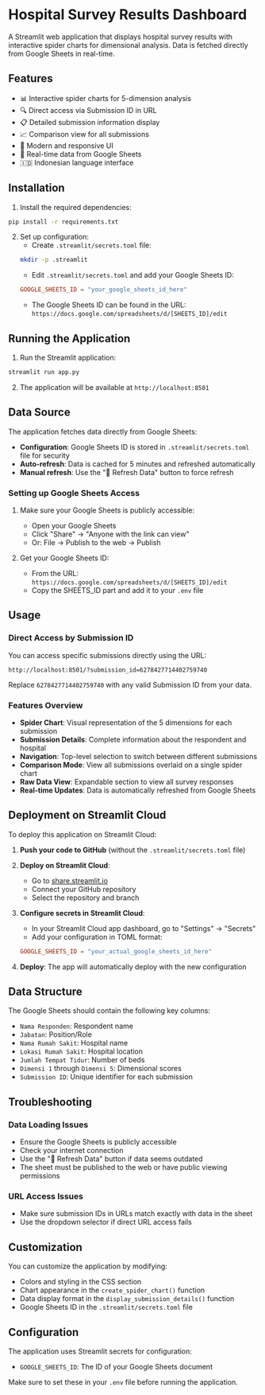 # Hospital Survey Results Dashboard

A Streamlit web application that displays hospital survey results with interactive spider charts for dimensional analysis. Data is fetched directly from Google Sheets in real-time.

## Features

- 📊 Interactive spider charts for 5-dimension analysis
- 🔍 Direct access via Submission ID in URL
- 📋 Detailed submission information display
- 📈 Comparison view for all submissions
- 🎨 Modern and responsive UI
- 🔄 Real-time data from Google Sheets
- 🇮🇩 Indonesian language interface

## Installation

1. Install the required dependencies:
```bash
pip install -r requirements.txt
```

2. Set up configuration:
   - Create `.streamlit/secrets.toml` file:
   ```bash
   mkdir -p .streamlit
   ```
   - Edit `.streamlit/secrets.toml` and add your Google Sheets ID:
   ```toml
   GOOGLE_SHEETS_ID = "your_google_sheets_id_here"
   ```
   - The Google Sheets ID can be found in the URL: `https://docs.google.com/spreadsheets/d/[SHEETS_ID]/edit`

## Running the Application

1. Run the Streamlit application:
```bash
streamlit run app.py
```

2. The application will be available at `http://localhost:8501`

## Data Source

The application fetches data directly from Google Sheets:
- **Configuration**: Google Sheets ID is stored in `.streamlit/secrets.toml` file for security
- **Auto-refresh**: Data is cached for 5 minutes and refreshed automatically
- **Manual refresh**: Use the "🔄 Refresh Data" button to force refresh

### Setting up Google Sheets Access

1. Make sure your Google Sheets is publicly accessible:
   - Open your Google Sheets
   - Click "Share" → "Anyone with the link can view"
   - Or: File → Publish to the web → Publish

2. Get your Google Sheets ID:
   - From the URL: `https://docs.google.com/spreadsheets/d/[SHEETS_ID]/edit`
   - Copy the SHEETS_ID part and add it to your `.env` file

## Usage

### Direct Access by Submission ID

You can access specific submissions directly using the URL:
```
http://localhost:8501/?submission_id=6278427714402759740
```

Replace `6278427714402759740` with any valid Submission ID from your data.

### Features Overview

- **Spider Chart**: Visual representation of the 5 dimensions for each submission
- **Submission Details**: Complete information about the respondent and hospital
- **Navigation**: Top-level selection to switch between different submissions
- **Comparison Mode**: View all submissions overlaid on a single spider chart
- **Raw Data View**: Expandable section to view all survey responses
- **Real-time Updates**: Data is automatically refreshed from Google Sheets

## Deployment on Streamlit Cloud

To deploy this application on Streamlit Cloud:

1. **Push your code to GitHub** (without the `.streamlit/secrets.toml` file)

2. **Deploy on Streamlit Cloud**:
   - Go to [share.streamlit.io](https://share.streamlit.io)
   - Connect your GitHub repository
   - Select the repository and branch

3. **Configure secrets in Streamlit Cloud**:
   - In your Streamlit Cloud app dashboard, go to "Settings" → "Secrets"
   - Add your configuration in TOML format:
   ```toml
   GOOGLE_SHEETS_ID = "your_actual_google_sheets_id_here"
   ```

4. **Deploy**: The app will automatically deploy with the new configuration

## Data Structure

The Google Sheets should contain the following key columns:
- `Nama Responden`: Respondent name
- `Jabatan`: Position/Role
- `Nama Rumah Sakit`: Hospital name
- `Lokasi Rumah Sakit`: Hospital location
- `Jumlah Tempat Tidur`: Number of beds
- `Dimensi 1` through `Dimensi 5`: Dimensional scores
- `Submission ID`: Unique identifier for each submission

## Troubleshooting

### Data Loading Issues
- Ensure the Google Sheets is publicly accessible
- Check your internet connection
- Use the "🔄 Refresh Data" button if data seems outdated
- The sheet must be published to the web or have public viewing permissions

### URL Access Issues
- Make sure submission IDs in URLs match exactly with data in the sheet
- Use the dropdown selector if direct URL access fails

## Customization

You can customize the application by modifying:
- Colors and styling in the CSS section
- Chart appearance in the `create_spider_chart()` function
- Data display format in the `display_submission_details()` function
- Google Sheets ID in the `.streamlit/secrets.toml` file

## Configuration

The application uses Streamlit secrets for configuration:
- `GOOGLE_SHEETS_ID`: The ID of your Google Sheets document

Make sure to set these in your `.env` file before running the application.
